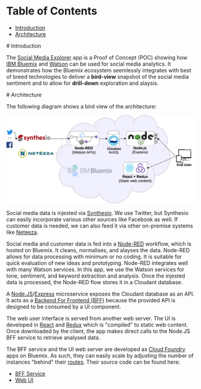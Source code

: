 # Table of Contents

- [Introduction](#introduction)
- [Architecture](#architecture)


<div id='introduction'/>
# Introduction

The [Social Media Explorer](http://social-ui.au-syd.mybluemix.net) app is a
Proof of Concept (POC) showing how 
[IBM Bluemix](https://www.ibm.com/cloud-computing/bluemix/what-is-bluemix) and 
[Watson](https://www.ibm.com/analytics/watson-analytics/us-en/) can be used for social media analytics. 
It demonstrates how the Bluemix ecosystem seemlessly integrates 
with best of breed technologies to deliver a **bird-view** snapshot of the social media sentiment
and to allow for **drill-down** exploration and alaysis. 

<div id='architecture'/>
# Architecture

The following diagram shows a bird view of the architecture:

![Alt text](/img/BigPicture.jpg?raw=true "Architectural Overview")

Social media data is injested via [Synthesio](http://www.synthesio.com/).
We use Twitter, but Synthesio can easily incorporate various other sources like Facebook as well.
If customer data is needed, we can also feed it via other on-premise systems like 
[Neteeza](https://www-01.ibm.com/software/data/netezza/).

Social media and customer data is fed into a [Node-RED](https://nodered.org/) workflow, which
is hosted on Bluemix. It cleans, normalises, and alayses the data. Node-RED allows for
data processing with minimum or no coding. It is suitable for quick evaluation of new ideas
and prototyping. Node-RED integrates well with many Watson services. In this app, we use 
the Watson services for tone, sentiment, and keyword extraction and analysis. Once the injested
data is processed, the Node-RED flow stores it in a Cloudant database. 

A [Node.JS](https://nodejs.org/en/)/[Express](https://expressjs.com/) 
microservice exposes the Cloudant database as an API. It acts as a
[Backend For Frontend (BFF)](http://samnewman.io/patterns/architectural/bff/) 
because the provided API is designed to be consumed by a UI component.

The web user interface is served from another web server. The UI is
developed in [React](https://facebook.github.io/react/) and [Redux](http://redux.js.org/)
which is "compiled" to static web content. Once downloaded by the client, the
app makes direct calls to the Node.JS BFF service to retrieve analysed data.

The BFF service and the UI web server are developed as [Cloud Foundry](https://www.cloudfoundry.org/) 
apps on Bluemix. As such, they can easily scale by adjusting the number of instances
"behind" their [routes](https://docs.cloudfoundry.org/devguide/deploy-apps/routes-domains.html).
Their source code can be found here:
 - [BFF Service](https://github.com/CarlyLB/social-media-nodejs)
 - [Web UI](https://github.com/CarlyLB/social-media-react-redux) 
